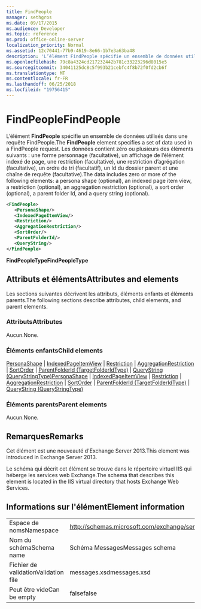```yaml
---
title: FindPeople
manager: sethgros
ms.date: 09/17/2015
ms.audience: Developer
ms.topic: reference
ms.prod: office-online-server
localization_priority: Normal
ms.assetid: 12c70441-77b9-4619-8e66-1b7e3a63ba48
description: 'L’élément FindPeople spécifie un ensemble de données utilisés dans une requête FindPeople. Les données contient zéro ou plusieurs des éléments suivants : une forme personnage (facultative), un affichage de l’élément indexé de page, une restriction (facultative), une restriction d’agrégation (facultative), un ordre de tri (facultatif), un Id du dossier parent et une chaîne de requête (facultative).'
ms.openlocfilehash: 79c8a4324cd217232442b781c33223296d8015e5
ms.sourcegitcommit: 34041125dc8c5f993b21cebfc4f8b72f0fd2cb6f
ms.translationtype: MT
ms.contentlocale: fr-FR
ms.lasthandoff: 06/25/2018
ms.locfileid: "19756415"
---
```

# <a name="findpeople"></a><span data-ttu-id="421ce-104">FindPeople</span><span class="sxs-lookup"><span data-stu-id="421ce-104">FindPeople</span></span>

<span data-ttu-id="421ce-105">L’élément **FindPeople** spécifie un ensemble de données utilisés dans une requête FindPeople.</span><span class="sxs-lookup"><span data-stu-id="421ce-105">The **FindPeople** element specifies a set of data used in a FindPeople request.</span></span> <span data-ttu-id="421ce-106">Les données contient zéro ou plusieurs des éléments suivants : une forme personnage (facultative), un affichage de l’élément indexé de page, une restriction (facultative), une restriction d’agrégation (facultative), un ordre de tri (facultatif), un Id du dossier parent et une chaîne de requête (facultative).</span><span class="sxs-lookup"><span data-stu-id="421ce-106">The data includes zero or more of the following elements: a persona shape (optional), an indexed page item view, a restriction (optional), an aggregation restriction (optional), a sort order (optional), a parent folder Id, and a query string (optional).</span></span> 
  
```XML
<FindPeople>
   <PersonaShape/>
   <IndexedPageItemView/>
   <Restriction/>
   <AggregationRestriction/>
   <SortOrder/>
   <ParentFolderId/>
   <QueryString/>
</FindPeople>
```

 <span data-ttu-id="421ce-107">**FindPeopleType**</span><span class="sxs-lookup"><span data-stu-id="421ce-107">**FindPeopleType**</span></span>
## <a name="attributes-and-elements"></a><span data-ttu-id="421ce-108">Attributs et éléments</span><span class="sxs-lookup"><span data-stu-id="421ce-108">Attributes and elements</span></span>

<span data-ttu-id="421ce-109">Les sections suivantes décrivent les attributs, éléments enfants et éléments parents.</span><span class="sxs-lookup"><span data-stu-id="421ce-109">The following sections describe attributes, child elements, and parent elements.</span></span>
  
### <a name="attributes"></a><span data-ttu-id="421ce-110">Attributs</span><span class="sxs-lookup"><span data-stu-id="421ce-110">Attributes</span></span>

<span data-ttu-id="421ce-111">Aucun.</span><span class="sxs-lookup"><span data-stu-id="421ce-111">None.</span></span>
  
### <a name="child-elements"></a><span data-ttu-id="421ce-112">Éléments enfants</span><span class="sxs-lookup"><span data-stu-id="421ce-112">Child elements</span></span>

<span data-ttu-id="421ce-113">[PersonaShape](personashape.md) | [IndexedPageItemView](indexedpageitemview.md) | [Restriction](restriction.md) | [AggregationRestriction](aggregationrestriction.md) | [SortOrder](sortorder.md) | [ParentFolderId (TargetFolderIdType)](parentfolderid-targetfolderidtype.md)  |  [ QueryString (QueryStringType)](querystring-querystringtype.md)</span><span class="sxs-lookup"><span data-stu-id="421ce-113">[PersonaShape](personashape.md) | [IndexedPageItemView](indexedpageitemview.md) | [Restriction](restriction.md) | [AggregationRestriction](aggregationrestriction.md) | [SortOrder](sortorder.md) | [ParentFolderId (TargetFolderIdType)](parentfolderid-targetfolderidtype.md) | [QueryString (QueryStringType)](querystring-querystringtype.md)</span></span>
  
### <a name="parent-elements"></a><span data-ttu-id="421ce-114">Éléments parents</span><span class="sxs-lookup"><span data-stu-id="421ce-114">Parent elements</span></span>

<span data-ttu-id="421ce-115">Aucun.</span><span class="sxs-lookup"><span data-stu-id="421ce-115">None.</span></span>
  
## <a name="remarks"></a><span data-ttu-id="421ce-116">Remarques</span><span class="sxs-lookup"><span data-stu-id="421ce-116">Remarks</span></span>

<span data-ttu-id="421ce-117">Cet élément est une nouveauté d'Exchange Server 2013.</span><span class="sxs-lookup"><span data-stu-id="421ce-117">This element was introduced in Exchange Server 2013.</span></span>
  
<span data-ttu-id="421ce-118">Le schéma qui décrit cet élément se trouve dans le répertoire virtuel IIS qui héberge les services web Exchange.</span><span class="sxs-lookup"><span data-stu-id="421ce-118">The schema that describes this element is located in the IIS virtual directory that hosts Exchange Web Services.</span></span>
  
## <a name="element-information"></a><span data-ttu-id="421ce-119">Informations sur l'élément</span><span class="sxs-lookup"><span data-stu-id="421ce-119">Element information</span></span>

|||
|:-----|:-----|
|<span data-ttu-id="421ce-120">Espace de noms</span><span class="sxs-lookup"><span data-stu-id="421ce-120">Namespace</span></span>  <br/> |http://schemas.microsoft.com/exchange/services/2006/messages  <br/> |
|<span data-ttu-id="421ce-121">Nom du schéma</span><span class="sxs-lookup"><span data-stu-id="421ce-121">Schema name</span></span>  <br/> |<span data-ttu-id="421ce-122">Schéma Messages</span><span class="sxs-lookup"><span data-stu-id="421ce-122">Messages schema</span></span>  <br/> |
|<span data-ttu-id="421ce-123">Fichier de validation</span><span class="sxs-lookup"><span data-stu-id="421ce-123">Validation file</span></span>  <br/> |<span data-ttu-id="421ce-124">messages.xsd</span><span class="sxs-lookup"><span data-stu-id="421ce-124">messages.xsd</span></span>  <br/> |
|<span data-ttu-id="421ce-125">Peut être vide</span><span class="sxs-lookup"><span data-stu-id="421ce-125">Can be empty</span></span>  <br/> |<span data-ttu-id="421ce-126">false</span><span class="sxs-lookup"><span data-stu-id="421ce-126">false</span></span>  <br/> |
   

